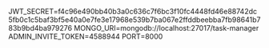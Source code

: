 JWT_SECRET=f4c96e490bb40b3a0c636c7f6bc3f10fc4448fd46e88742dc5fb0c1c5baf3bf5e40a0e7fe3e17968e539b7ba067e2ffddbeebba7fb98641b783b9bd4ba979276
MONGO_URI=mongodb://localhost:27017/task-manager
ADMIN_INVITE_TOKEN=4588944
PORT=8000
